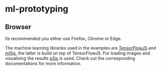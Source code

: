 # ml-prototyping
## Browser

Its recommended you either use Firefox, Chrome or Edge.

The machine learning libraries used in the examples are [TensorFlowJS](https://github.com/tensorflow/tfjs) and [ml5js](https://learn.ml5js.org/#/reference/index), the latter is build on top of TensorFlowJS. For loading images and visualising the results [p5js](https://p5js.org/reference/) is used. Check out the corresponding documentations for more information.
